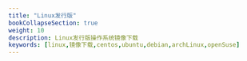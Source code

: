```yaml
---
title: "Linux发行版"
bookCollapseSection: true
weight: 10
description: Linux发行版操作系统镜像下载
keywords: [linux,镜像下载,centos,ubuntu,debian,archLinux,openSuse]
---
```

